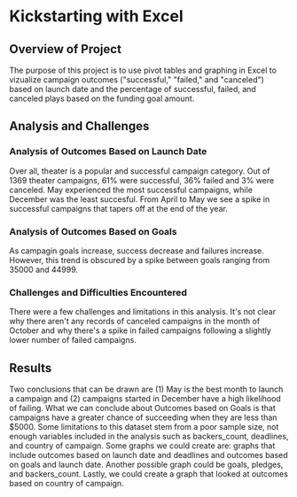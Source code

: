# Kickstarting with Excel

## Overview of Project
The purpose of this project is to use pivot tables and graphing in Excel to vizualize campaign outcomes ("successful," "failed," and "canceled") based on launch date and the percentage of successful, failed, and canceled plays based on the funding goal amount.


## Analysis and Challenges
### Analysis of Outcomes Based on Launch Date
Over all, theater is a popular and successful campaign category. Out of 1369 theater campaigns, 61% were successful, 36% failed and 3% were canceled. May experienced the most successful campaigns, while December was the least succesful. From April to May we see a spike in successful campaigns that tapers off at the end of the year. 

### Analysis of Outcomes Based on Goals
As campagin goals increase, success decrease and failures increase. However, this trend is obscured by a spike between goals ranging from 35000 and 44999.  

### Challenges and Difficulties Encountered
There were a few challenges and limitations in this analysis. It's not clear why there aren't any records of canceled campaigns in the month of October and why there's a spike in failed campaigns following a slightly lower number of failed campaigns. 


## Results
Two conclusions that can be drawn are (1) May is the best month to launch a campaign and (2) campaigns started in December have a high likelihood of failing. What we can conclude about Outcomes based on Goals is that campaigns have a greater chance of succeeding when they are less than $5000. Some limitations to this dataset stem from a poor sample size, not enough variables included in the analysis such as backers_count, deadlines, and country of campaign. Some graphs we could create are: graphs that include outcomes based on launch date and deadlines and outcomes based on goals and launch date. Another possible graph could be goals, pledges, and backers_count. Lastly, we could create a graph that looked at outcomes based on country of campaign.
